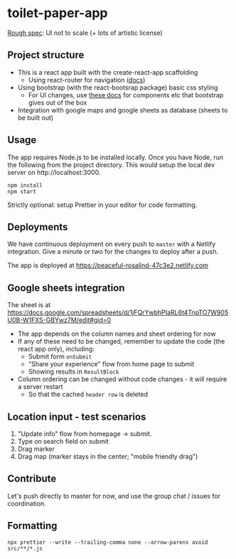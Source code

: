 # toilet-paper-app

[Rough spec](https://excalidraw.com/#json=5185613305217024,Or41kGO8gujpVcdLs6KDww): UI not to scale (+ lots of artistic license)

## Project structure

- This is a react app built with the create-react-app scaffolding
  - Using react-router for navigation ([docs](https://reacttraining.com/react-router/web/guides/quick-start))
- Using bootstrap (with the react-bootsrap package) basic css styling
  - For UI changes, use [these docs](https://react-bootstrap.netlify.com/components/alerts) for components etc that bootstrap gives out of the box
- Integration with google maps and google sheets as database (sheets to be built out)

## Usage

The app requires Node.js to be installed locally. Once you have Node, run the following from the project directory. This would setup the local dev server on http://localhost:3000.

```
npm install
npm start
```

Strictly optional: setup Prettier in your editor for code formatting.

## Deployments

We have continuous deployment on every push to `master` with a Netlify integration. Give a minute or two for the changes to deploy after a push.

The app is deployed at https://peaceful-rosalind-47c3e2.netlify.com

## Google sheets integration

The sheet is at https://docs.google.com/spreadsheets/d/1jFQrYwbhPIaRL6t4TnpTO7W905U0B-W1FXS-GBYwz7M/edit#gid=0

- The app depends on the column names and sheet ordering for now
- If any of these need to be changed, remember to update the code (the react app only), including:
  - Submit form `onSubmit`
  - "Share your experience" flow from home page to submit
  - Showing results in `ResultBlock`
- Column ordering can be changed without code changes - it will require a server restart
  - So that the cached `header row` is deleted

## Location input - test scenarios

1. "Update info" flow from homepage -> submit.
2. Type on search field on submit
3. Drag marker
4. Drag map (marker stays in the center; "mobile friendly drag")

## Contribute

Let's push directly to master for now, and use the group chat / issues for coordination.

## Formatting

```
npx prettier --write --trailing-comma none --arrow-parens avoid src/**/*.js
```
